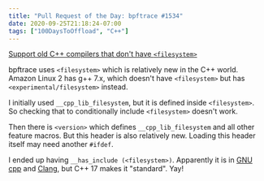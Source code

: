 ```yaml
---
title: "Pull Request of the Day: bpftrace #1534"
date: 2020-09-25T21:18:24-07:00
tags: ["100DaysToOffload", "C++"]
---
```


[Support old C++ compilers that don't have `<filesystem>`](https://github.com/iovisor/bpftrace/pull/1534)

bpftrace uses `<filesystem>` which is relatively new in the C++ world. Amazon Linux 2 has g++ 7.x, which doesn't have `<filesystem>` but has `<experimental/filesystem>` instead.

I initially used `__cpp_lib_filesystem`, but it is defined inside `<filesystem>`. So checking that to conditionally include `<filesystem>` doesn't work.

Then there is `<version>` which defines `__cpp_lib_filesystem` and all other feature macros. But this header is also relatively new. Loading this header itself may need another `#ifdef`.

I ended up having `__has_include (<filesystem>)`. Apparently it is in [GNU cpp](https://gcc.gnu.org/onlinedocs/cpp/_005f_005fhas_005finclude.html) and [Clang](https://clang.llvm.org/docs/LanguageExtensions.html#has-include), but C++ 17 makes it "standard". Yay!
